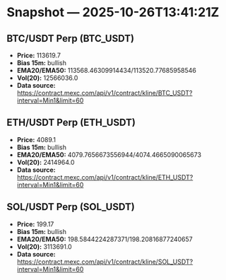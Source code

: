 # Snapshot — 2025-10-26T13:41:21Z

## BTC/USDT Perp (BTC_USDT)
- **Price:** 113619.7
- **Bias 15m:** bullish
- **EMA20/EMA50:** 113568.46309914434/113520.77685958546
- **Vol(20):** 12566036.0
- **Data source:** https://contract.mexc.com/api/v1/contract/kline/BTC_USDT?interval=Min1&limit=60

## ETH/USDT Perp (ETH_USDT)
- **Price:** 4089.1
- **Bias 15m:** bullish
- **EMA20/EMA50:** 4079.7656673556944/4074.4665090065673
- **Vol(20):** 2414964.0
- **Data source:** https://contract.mexc.com/api/v1/contract/kline/ETH_USDT?interval=Min1&limit=60

## SOL/USDT Perp (SOL_USDT)
- **Price:** 199.17
- **Bias 15m:** bullish
- **EMA20/EMA50:** 198.5844224287371/198.20816877240657
- **Vol(20):** 3113691.0
- **Data source:** https://contract.mexc.com/api/v1/contract/kline/SOL_USDT?interval=Min1&limit=60
